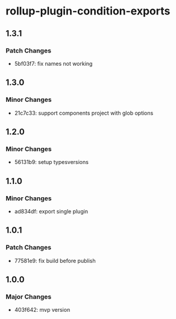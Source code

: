 # rollup-plugin-condition-exports

## 1.3.1

### Patch Changes

- 5bf03f7: fix names not working

## 1.3.0

### Minor Changes

- 21c7c33: support components project with glob options

## 1.2.0

### Minor Changes

- 56131b9: setup typesversions

## 1.1.0

### Minor Changes

- ad834df: export single plugin

## 1.0.1

### Patch Changes

- 77581e9: fix build before publish

## 1.0.0

### Major Changes

- 403f642: mvp version
